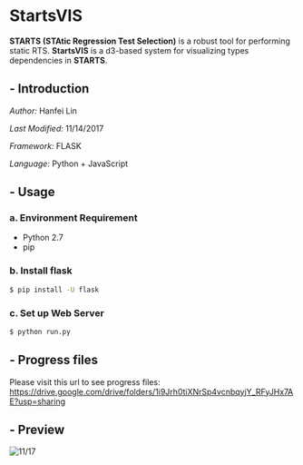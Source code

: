 # StartsVIS
**STARTS (STAtic Regression Test Selection)**  is a robust tool for performing static RTS. **StartsVIS** is a d3-based system for visualizing types dependencies in **STARTS**. 

## - Introduction
 *Author:* Hanfei Lin
 
 *Last Modified:* 11/14/2017
 
 *Framework:* FLASK
 
 *Language:* Python + JavaScript

## - Usage

  ### a. Environment Requirement 
  - Python 2.7
  - pip
  
  ### b. Install **flask**
  
  ```bash
  $ pip install -U flask
  ```
  ### c. Set up Web Server

  ```bash
  $ python run.py
  ```
  
## - Progress files

Please visit this url to see progress files:
https://drive.google.com/drive/folders/1i9Jrh0tiXNrSp4vcnbqyjY_RFyJHx7AE?usp=sharing

## - Preview

![11/17](https://raw.githubusercontent.com/ForestCold/image/master/5.png)
